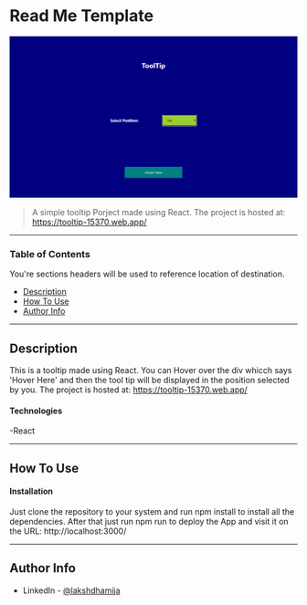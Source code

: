 # Read Me Template

![Project Image](./image.png)

> A simple tooltip Porject made using React. The project is hosted at: https://tooltip-15370.web.app/

---

### Table of Contents
You're sections headers will be used to reference location of destination.

- [Description](#description)
- [How To Use](#how-to-use)
- [Author Info](#author-info)

---

## Description

This is a tooltip made using React. You can Hover over the div whicch says 'Hover Here' and then the tool tip will be displayed in the position selected by you. The project is hosted at: https://tooltip-15370.web.app/

#### Technologies

-React

---

## How To Use

#### Installation
Just clone the repository to your system and run npm install to install all the dependencies. After that just run npm run to deploy the App and visit it on the URL: http://localhost:3000/

---

## Author Info

- LinkedIn - [@lakshdhamija](https://linkedin.com/in/laksh-dhamija)